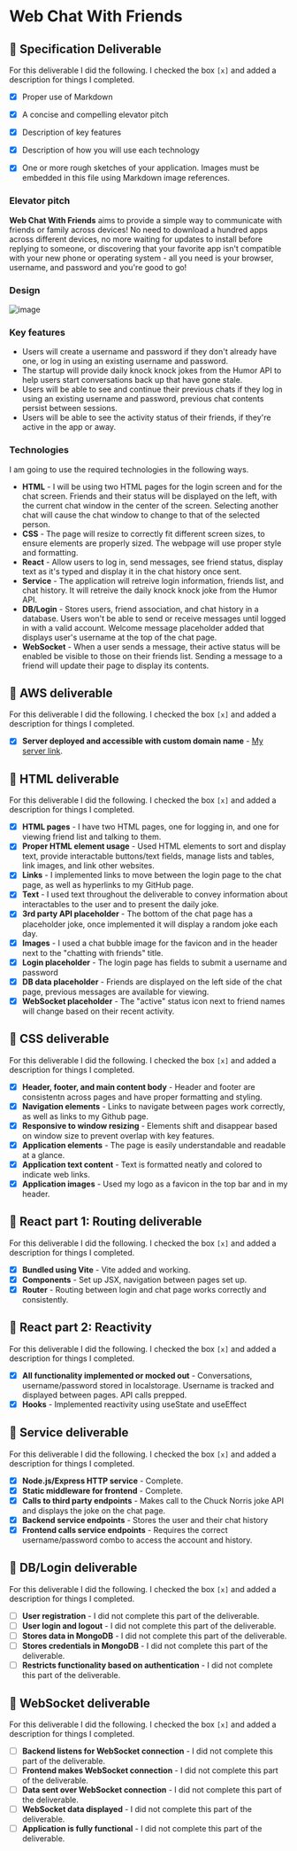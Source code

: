 # Web Chat With Friends

## 🚀 Specification Deliverable

For this deliverable I did the following. I checked the box `[x]` and added a description for things I completed.

- [X] Proper use of Markdown
- [X] A concise and compelling elevator pitch
- [X] Description of key features
- [X] Description of how you will use each technology
- [X] One or more rough sketches of your application. Images must be embedded in this file using Markdown image references.


### Elevator pitch
**Web Chat With Friends** aims to provide a simple way to communicate with friends or family across devices! No need to download a hundred apps across different devices, no more waiting for updates to install before replying to someone, or discovering that your favorite app isn't compatible with your new phone or operating system - all you need is your browser, username, and password and you're good to go!


### Design
![image](https://github.com/user-attachments/assets/8466b9c3-e1a6-4600-8eae-4dce3a7fad62)


### Key features

- Users will create a username and password if they don't already have one, or log in using an existing username and password.
- The startup will provide daily knock knock jokes from the Humor API to help users start conversations back up that have gone stale.
- Users will be able to see and continue their previous chats if they log in using an existing username and password, previous chat contents persist between sessions.
- Users will be able to see the activity status of their friends, if they're active in the app or away.
  

### Technologies

I am going to use the required technologies in the following ways.

- **HTML** - I will be using two HTML pages for the login screen and for the chat screen. Friends and their status will be displayed on the left, with the current chat window in the center of the screen. Selecting another chat will cause the chat window to change to that of the selected person.
- **CSS** - The page will resize to correctly fit different screen sizes, to ensure elements are properly sized. The webpage will use proper style and formatting.
- **React** - Allow users to log in, send messages, see friend status, display text as it's typed and display it in the chat history once sent.
- **Service** - The application will retreive login information, friends list, and chat history. It will retreive the daily knock knock joke from the Humor API.
- **DB/Login** - Stores users, friend association, and chat history in a database. Users won't be able to send or receive messages until logged in with a valid account. Welcome message placeholder added that displays user's username at the top of the chat page.
- **WebSocket** - When a user sends a message, their active status will be enabled be visible to those on their friends list. Sending a message to a friend will update their page to display its contents.

## 🚀 AWS deliverable

For this deliverable I did the following. I checked the box `[x]` and added a description for things I completed.

- [X] **Server deployed and accessible with custom domain name** - [My server link](https://webchatwithfriends.click).

## 🚀 HTML deliverable

For this deliverable I did the following. I checked the box `[x]` and added a description for things I completed.

- [X] **HTML pages** - I have two HTML pages, one for logging in, and one for viewing friend list and talking to them.
- [X] **Proper HTML element usage** - Used HTML elements to sort and display text, provide interactable buttons/text fields, manage lists and tables, link images, and link other websites.
- [X] **Links** - I implemented links to move between the login page to the chat page, as well as hyperlinks to my GitHub page.
- [X] **Text** - I used text throughout the deliverable to convey information about interactables to the user and to present the daily joke.
- [X] **3rd party API placeholder** - The bottom of the chat page has a placeholder joke, once implemented it will display a random joke each day.
- [X] **Images** - I used a chat bubble image for the favicon and in the header next to the "chatting with friends" title.
- [X] **Login placeholder** - The login page has fields to submit a username and password
- [X] **DB data placeholder** - Friends are displayed on the left side of the chat page, previous messages are available for viewing.
- [X] **WebSocket placeholder** - The "active" status icon next to friend names will change based on their recent activity.
      
## 🚀 CSS deliverable

For this deliverable I did the following. I checked the box `[x]` and added a description for things I completed.

- [X] **Header, footer, and main content body** - Header and footer are consistentn across pages and have proper formatting and styling.
- [X] **Navigation elements** - Links to navigate between pages work correctly, as well as links to my Github page.
- [X] **Responsive to window resizing** - Elements shift and disappear based on window size to prevent overlap with key features.
- [X] **Application elements** - The page is easily understandable and readable at a glance.
- [X] **Application text content** - Text is formatted neatly and colored to indicate web links.
- [X] **Application images** - Used my logo as a favicon in the top bar and in my header.

## 🚀 React part 1: Routing deliverable

For this deliverable I did the following. I checked the box `[x]` and added a description for things I completed.

- [X] **Bundled using Vite** - Vite added and working.
- [X] **Components** - Set up JSX, navigation between pages set up.
- [X] **Router** - Routing between login and chat page works correctly and consistently.

## 🚀 React part 2: Reactivity

For this deliverable I did the following. I checked the box `[x]` and added a description for things I completed.

- [X] **All functionality implemented or mocked out** - Conversations, username/password stored in localstorage. Username is tracked and displayed between pages. API calls prepped.
- [X] **Hooks** - Implemented reactivity using useState and useEffect 

## 🚀 Service deliverable

For this deliverable I did the following. I checked the box `[x]` and added a description for things I completed.

- [X] **Node.js/Express HTTP service** - Complete.
- [X] **Static middleware for frontend** - Complete.
- [X] **Calls to third party endpoints** - Makes call to the Chuck Norris joke API and displays the joke on the chat page.
- [X] **Backend service endpoints** - Stores the user and their chat history
- [X] **Frontend calls service endpoints** - Requires the correct username/password combo to access the account and history.

## 🚀 DB/Login deliverable

For this deliverable I did the following. I checked the box `[x]` and added a description for things I completed.

- [ ] **User registration** - I did not complete this part of the deliverable.
- [ ] **User login and logout** - I did not complete this part of the deliverable.
- [ ] **Stores data in MongoDB** - I did not complete this part of the deliverable.
- [ ] **Stores credentials in MongoDB** - I did not complete this part of the deliverable.
- [ ] **Restricts functionality based on authentication** - I did not complete this part of the deliverable.

## 🚀 WebSocket deliverable

For this deliverable I did the following. I checked the box `[x]` and added a description for things I completed.

- [ ] **Backend listens for WebSocket connection** - I did not complete this part of the deliverable.
- [ ] **Frontend makes WebSocket connection** - I did not complete this part of the deliverable.
- [ ] **Data sent over WebSocket connection** - I did not complete this part of the deliverable.
- [ ] **WebSocket data displayed** - I did not complete this part of the deliverable.
- [ ] **Application is fully functional** - I did not complete this part of the deliverable.

